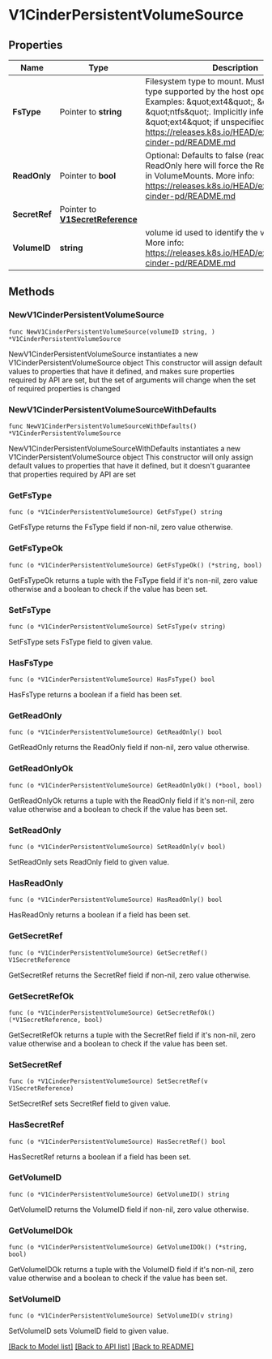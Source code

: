 # V1CinderPersistentVolumeSource

## Properties

Name | Type | Description | Notes
------------ | ------------- | ------------- | -------------
**FsType** | Pointer to **string** | Filesystem type to mount. Must be a filesystem type supported by the host operating system. Examples: \&quot;ext4\&quot;, \&quot;xfs\&quot;, \&quot;ntfs\&quot;. Implicitly inferred to be \&quot;ext4\&quot; if unspecified. More info: https://releases.k8s.io/HEAD/examples/mysql-cinder-pd/README.md | [optional] 
**ReadOnly** | Pointer to **bool** | Optional: Defaults to false (read/write). ReadOnly here will force the ReadOnly setting in VolumeMounts. More info: https://releases.k8s.io/HEAD/examples/mysql-cinder-pd/README.md | [optional] 
**SecretRef** | Pointer to [**V1SecretReference**](V1SecretReference.md) |  | [optional] 
**VolumeID** | **string** | volume id used to identify the volume in cinder More info: https://releases.k8s.io/HEAD/examples/mysql-cinder-pd/README.md | 

## Methods

### NewV1CinderPersistentVolumeSource

`func NewV1CinderPersistentVolumeSource(volumeID string, ) *V1CinderPersistentVolumeSource`

NewV1CinderPersistentVolumeSource instantiates a new V1CinderPersistentVolumeSource object
This constructor will assign default values to properties that have it defined,
and makes sure properties required by API are set, but the set of arguments
will change when the set of required properties is changed

### NewV1CinderPersistentVolumeSourceWithDefaults

`func NewV1CinderPersistentVolumeSourceWithDefaults() *V1CinderPersistentVolumeSource`

NewV1CinderPersistentVolumeSourceWithDefaults instantiates a new V1CinderPersistentVolumeSource object
This constructor will only assign default values to properties that have it defined,
but it doesn't guarantee that properties required by API are set

### GetFsType

`func (o *V1CinderPersistentVolumeSource) GetFsType() string`

GetFsType returns the FsType field if non-nil, zero value otherwise.

### GetFsTypeOk

`func (o *V1CinderPersistentVolumeSource) GetFsTypeOk() (*string, bool)`

GetFsTypeOk returns a tuple with the FsType field if it's non-nil, zero value otherwise
and a boolean to check if the value has been set.

### SetFsType

`func (o *V1CinderPersistentVolumeSource) SetFsType(v string)`

SetFsType sets FsType field to given value.

### HasFsType

`func (o *V1CinderPersistentVolumeSource) HasFsType() bool`

HasFsType returns a boolean if a field has been set.

### GetReadOnly

`func (o *V1CinderPersistentVolumeSource) GetReadOnly() bool`

GetReadOnly returns the ReadOnly field if non-nil, zero value otherwise.

### GetReadOnlyOk

`func (o *V1CinderPersistentVolumeSource) GetReadOnlyOk() (*bool, bool)`

GetReadOnlyOk returns a tuple with the ReadOnly field if it's non-nil, zero value otherwise
and a boolean to check if the value has been set.

### SetReadOnly

`func (o *V1CinderPersistentVolumeSource) SetReadOnly(v bool)`

SetReadOnly sets ReadOnly field to given value.

### HasReadOnly

`func (o *V1CinderPersistentVolumeSource) HasReadOnly() bool`

HasReadOnly returns a boolean if a field has been set.

### GetSecretRef

`func (o *V1CinderPersistentVolumeSource) GetSecretRef() V1SecretReference`

GetSecretRef returns the SecretRef field if non-nil, zero value otherwise.

### GetSecretRefOk

`func (o *V1CinderPersistentVolumeSource) GetSecretRefOk() (*V1SecretReference, bool)`

GetSecretRefOk returns a tuple with the SecretRef field if it's non-nil, zero value otherwise
and a boolean to check if the value has been set.

### SetSecretRef

`func (o *V1CinderPersistentVolumeSource) SetSecretRef(v V1SecretReference)`

SetSecretRef sets SecretRef field to given value.

### HasSecretRef

`func (o *V1CinderPersistentVolumeSource) HasSecretRef() bool`

HasSecretRef returns a boolean if a field has been set.

### GetVolumeID

`func (o *V1CinderPersistentVolumeSource) GetVolumeID() string`

GetVolumeID returns the VolumeID field if non-nil, zero value otherwise.

### GetVolumeIDOk

`func (o *V1CinderPersistentVolumeSource) GetVolumeIDOk() (*string, bool)`

GetVolumeIDOk returns a tuple with the VolumeID field if it's non-nil, zero value otherwise
and a boolean to check if the value has been set.

### SetVolumeID

`func (o *V1CinderPersistentVolumeSource) SetVolumeID(v string)`

SetVolumeID sets VolumeID field to given value.



[[Back to Model list]](../README.md#documentation-for-models) [[Back to API list]](../README.md#documentation-for-api-endpoints) [[Back to README]](../README.md)


